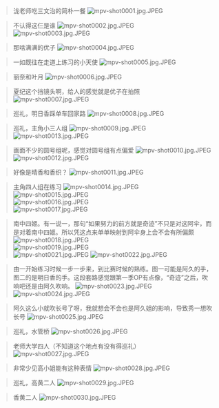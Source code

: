 > 泷老师吃三文治的简朴一餐
![mpv-shot0001.jpg.JPEG](https://filebed.cellargalaxy.workers.dev/blog/spirit/響け！ユーフォニアム/S2/OP/20200909/mpv-shot0001.jpg.JPEG)  

> 不认得这仨是谁
![mpv-shot0002.jpg.JPEG](https://filebed.cellargalaxy.workers.dev/blog/spirit/響け！ユーフォニアム/S2/OP/20200909/mpv-shot0002.jpg.JPEG)  
![mpv-shot0003.jpg.JPEG](https://filebed.cellargalaxy.workers.dev/blog/spirit/響け！ユーフォニアム/S2/OP/20200909/mpv-shot0003.jpg.JPEG)  

> 那啥满满的优子
![mpv-shot0004.jpg.JPEG](https://filebed.cellargalaxy.workers.dev/blog/spirit/響け！ユーフォニアム/S2/OP/20200909/mpv-shot0004.jpg.JPEG)

> 一如既往在走道上练习的小天使
![mpv-shot0005.jpg.JPEG](https://filebed.cellargalaxy.workers.dev/blog/spirit/響け！ユーフォニアム/S2/OP/20200909/mpv-shot0005.jpg.JPEG)

> 丽奈和叶月
![mpv-shot0006.jpg.JPEG](https://filebed.cellargalaxy.workers.dev/blog/spirit/響け！ユーフォニアム/S2/OP/20200909/mpv-shot0006.jpg.JPEG)

> 夏纪这个挡镜头啊，给人的感觉就是优子在拍照
![mpv-shot0007.jpg.JPEG](https://filebed.cellargalaxy.workers.dev/blog/spirit/響け！ユーフォニアム/S2/OP/20200909/mpv-shot0007.jpg.JPEG)

> 巡礼，明日香踩单车回家路
![mpv-shot0008.jpg.JPEG](https://filebed.cellargalaxy.workers.dev/blog/spirit/響け！ユーフォニアム/S2/OP/20200909/mpv-shot0008.jpg.JPEG)

> 巡礼，主角小三人组
![mpv-shot0009.jpg.JPEG](https://filebed.cellargalaxy.workers.dev/blog/spirit/響け！ユーフォニアム/S2/OP/20200909/mpv-shot0009.jpg.JPEG)  
![mpv-shot0013.jpg.JPEG](https://filebed.cellargalaxy.workers.dev/blog/spirit/響け！ユーフォニアム/S2/OP/20200909/mpv-shot0013.jpg.JPEG)

> 画面不少的圆号组呢，感觉对圆号组有点偏爱
![mpv-shot0010.jpg.JPEG](https://filebed.cellargalaxy.workers.dev/blog/spirit/響け！ユーフォニアム/S2/OP/20200909/mpv-shot0010.jpg.JPEG)  
![mpv-shot0012.jpg.JPEG](https://filebed.cellargalaxy.workers.dev/blog/spirit/響け！ユーフォニアム/S2/OP/20200909/mpv-shot0012.jpg.JPEG)

> 好像是晴香和香织？
![mpv-shot0011.jpg.JPEG](https://filebed.cellargalaxy.workers.dev/blog/spirit/響け！ユーフォニアム/S2/OP/20200909/mpv-shot0011.jpg.JPEG)

> 主角四人组在练习
![mpv-shot0014.jpg.JPEG](https://filebed.cellargalaxy.workers.dev/blog/spirit/響け！ユーフォニアム/S2/OP/20200909/mpv-shot0014.jpg.JPEG)  
![mpv-shot0015.jpg.JPEG](https://filebed.cellargalaxy.workers.dev/blog/spirit/響け！ユーフォニアム/S2/OP/20200909/mpv-shot0015.jpg.JPEG)  
![mpv-shot0016.jpg.JPEG](https://filebed.cellargalaxy.workers.dev/blog/spirit/響け！ユーフォニアム/S2/OP/20200909/mpv-shot0016.jpg.JPEG)  
![mpv-shot0017.jpg.JPEG](https://filebed.cellargalaxy.workers.dev/blog/spirit/響け！ユーフォニアム/S2/OP/20200909/mpv-shot0017.jpg.JPEG)  

> 南中四姬。有一说一，那句“如果努力的前方就是奇迹”不只是对这阿伞，而是对着南中四姬。所以凭这点来单单映射到阿伞身上会不会有所偏颇
![mpv-shot0018.jpg.JPEG](https://filebed.cellargalaxy.workers.dev/blog/spirit/響け！ユーフォニアム/S2/OP/20200909/mpv-shot0018.jpg.JPEG)  
![mpv-shot0019.jpg.JPEG](https://filebed.cellargalaxy.workers.dev/blog/spirit/響け！ユーフォニアム/S2/OP/20200909/mpv-shot0019.jpg.JPEG)  
![mpv-shot0021.jpg.JPEG](https://filebed.cellargalaxy.workers.dev/blog/spirit/響け！ユーフォニアム/S2/OP/20200909/mpv-shot0021.jpg.JPEG)
![mpv-shot0022.jpg.JPEG](https://filebed.cellargalaxy.workers.dev/blog/spirit/響け！ユーフォニアム/S2/OP/20200909/mpv-shot0022.jpg.JPEG)

> 由一开始练习时候一步一步来，到比赛时候的熟练。图一可能是阿久的手，图二的是明日香的手。这段套路感觉跟第一季OP有点像，“奇迹”之后，吹响吧还是由阿久吹响。
![mpv-shot0023.jpg.JPEG](https://filebed.cellargalaxy.workers.dev/blog/spirit/響け！ユーフォニアム/S2/OP/20200909/mpv-shot0023.jpg.JPEG)  
![mpv-shot0024.jpg.JPEG](https://filebed.cellargalaxy.workers.dev/blog/spirit/響け！ユーフォニアム/S2/OP/20200909/mpv-shot0024.jpg.JPEG)  

> 阿久这么小就吹长号了呀，我就想会不会也是阿久姐的影响，导致秀一想吹长号
![mpv-shot0025.jpg.JPEG](https://filebed.cellargalaxy.workers.dev/blog/spirit/響け！ユーフォニアム/S2/OP/20200909/mpv-shot0025.jpg.JPEG)

> 巡礼，水管桥
![mpv-shot0026.jpg.JPEG](https://filebed.cellargalaxy.workers.dev/blog/spirit/響け！ユーフォニアム/S2/OP/20200909/mpv-shot0026.jpg.JPEG)

> 老师大学四人（不知道这个地点有没有得巡礼）
![mpv-shot0027.jpg.JPEG](https://filebed.cellargalaxy.workers.dev/blog/spirit/響け！ユーフォニアム/S2/OP/20200909/mpv-shot0027.jpg.JPEG)

> 非常少见高小姐能有这种表情
![mpv-shot0028.jpg.JPEG](https://filebed.cellargalaxy.workers.dev/blog/spirit/響け！ユーフォニアム/S2/OP/20200909/mpv-shot0028.jpg.JPEG)

> 巡礼，高黄二人
![mpv-shot0029.jpg.JPEG](https://filebed.cellargalaxy.workers.dev/blog/spirit/響け！ユーフォニアム/S2/OP/20200909/mpv-shot0029.jpg.JPEG)

> 香黄二人
![mpv-shot0030.jpg.JPEG](https://filebed.cellargalaxy.workers.dev/blog/spirit/響け！ユーフォニアム/S2/OP/20200909/mpv-shot0030.jpg.JPEG)